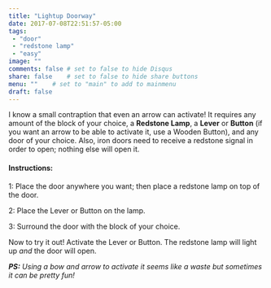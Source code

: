 ```yaml
---
title: "Lightup Doorway"
date: 2017-07-08T22:51:57-05:00
tags:
 - "door"
 - "redstone lamp"
 - "easy"
image: ""
comments: false # set to false to hide Disqus
share: false 	# set to false to hide share buttons
menu: ""	# set to "main" to add to mainmenu
draft: false
---
```

I know a small contraption that even an arrow can activate! It requires any amount of the block of your choice, a **Redstone Lamp**, a **Lever** or **Button** (if you want an arrow to be able to activate it, use a Wooden Button), and any door of your choice. Also, iron doors need to receive a redstone signal in order to open; nothing else will open it.
<!--more-->

#### Instructions:

1: Place the door anywhere you want; then place a redstone lamp on top of the door.

2: Place the Lever or Button on the lamp.

3: Surround the door with the block of your choice.

Now to try it out! Activate the Lever or Button. The redstone lamp will light up _and_ the door will open.

_**PS:** Using a bow and arrow to activate it seems like a waste but sometimes it can be pretty fun!_